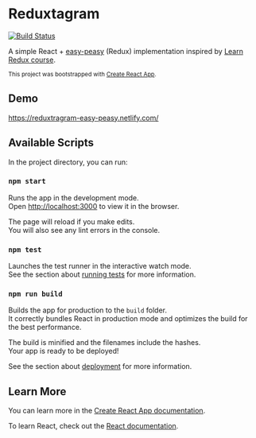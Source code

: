 # Reduxtagram

[![Build Status](https://travis-ci.org/crissdev/reduxtagram-easy-peasy.svg?branch=master)](https://travis-ci.org/crissdev/reduxtagram-easy-peasy)

A simple React + [easy-peasy](https://easy-peasy.now.sh/) (Redux) implementation inspired by [Learn Redux course](https://learnredux.com/).

<small>This project was bootstrapped with [Create React App](https://github.com/facebook/create-react-app).</small>

## Demo

https://reduxtragram-easy-peasy.netlify.com/

## Available Scripts

In the project directory, you can run:

### `npm start`

Runs the app in the development mode.<br />
Open [http://localhost:3000](http://localhost:3000) to view it in the browser.

The page will reload if you make edits.<br />
You will also see any lint errors in the console.

### `npm test`

Launches the test runner in the interactive watch mode.<br />
See the section about [running tests](https://facebook.github.io/create-react-app/docs/running-tests) for more information.

### `npm run build`

Builds the app for production to the `build` folder.<br />
It correctly bundles React in production mode and optimizes the build for the best performance.

The build is minified and the filenames include the hashes.<br />
Your app is ready to be deployed!

See the section about [deployment](https://facebook.github.io/create-react-app/docs/deployment) for more information.

## Learn More

You can learn more in the [Create React App documentation](https://facebook.github.io/create-react-app/docs/getting-started).

To learn React, check out the [React documentation](https://reactjs.org/).
